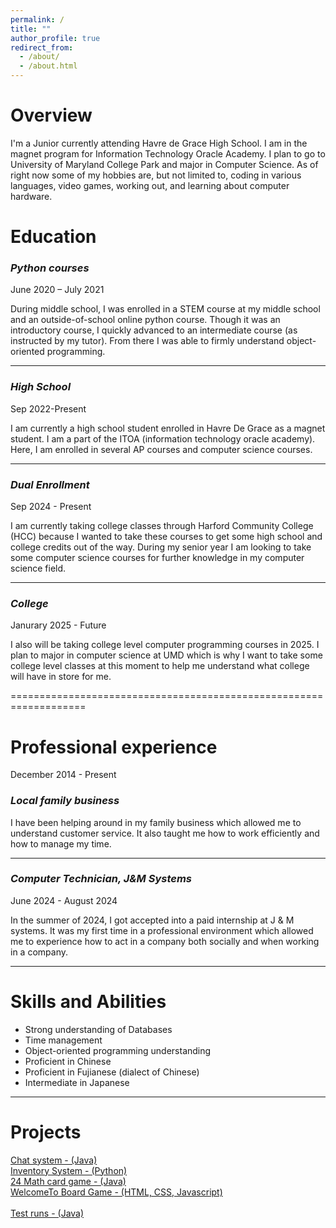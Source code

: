```yaml
---
permalink: /
title: ""
author_profile: true
redirect_from: 
  - /about/
  - /about.html
---
```


# Overview
I'm a Junior currently attending Havre de Grace High School. I am in the magnet program for Information Technology Oracle Academy. I plan to go to University of Maryland College Park and major in Computer Science. As of right now some of my hobbies are, but not limited to, coding in various languages, video games, working out, and learning about computer hardware.


# Education

### *Python courses* 
June 2020 – July 2021 

During middle school, I was enrolled in a STEM course at my middle school and an outside-of-school online python course. Though it was an introductory course, I quickly advanced to an intermediate course (as instructed by my tutor). From there I was able to firmly understand object-oriented programming.  

--------------------------------------------------------------------------------------------------------------------------------------------------------------------
###  *High School* 
Sep 2022-Present 

I am currently a high school student enrolled in Havre De Grace as a magnet student. I am a part of the ITOA (information technology oracle academy). Here, I am enrolled in several AP courses and computer science courses.

--------------------------------------------------------------------------------------------------------------------------------------------------------------------
###  *Dual Enrollment*
Sep 2024 - Present

I am currently taking college classes through Harford Community College (HCC) because I wanted to take these courses to get some high school and college credits out of the way. During my senior year I am looking to take some computer science courses for further knowledge in my computer science field.

--------------------------------------------------------------------------------------------------------------------------------------------------------------------
### *College* 
Janurary 2025 - Future

I also will be taking college level computer programming courses in 2025. I plan to major in computer science at UMD which is why I want to take some college level classes at this moment to help me understand what college will have in store for me.

===================================================================
# Professional experience
December 2014 - Present 

### *Local family business* 

I have been helping around in my family business which allowed me to understand customer service. It also taught me how to work efficiently and how to manage my time. 

--------------------------------------------------------------------------------------------------------------------------------------------------------------------
### *Computer Technician, J&M Systems* 
June 2024 - August 2024 

In the summer of 2024, I got accepted into a paid internship at J & M systems. It was my first time in a professional environment which allowed me to experience how to act in a company both socially and when working in a company. 

--------------------------------------------------------------------------------------------------------------------------------------------------------------------

# Skills and Abilities

- Strong understanding of Databases 
- Time management 
- Object-oriented programming understanding 
- Proficient in Chinese 
- Proficient in Fujianese (dialect of Chinese) 
- Intermediate in Japanese 

--------------------------------------------------------------------------------------------------------------------------------------------------------------------
# Projects
[Chat system - (Java)](https://github.com/Lin-2026/Lin-ServerTalker.git)\
[Inventory System - (Python)](https://github.com/Lin-2026/InventoryApp.git)\
[24 Math card game - (Java)](https://github.com/Lin-2026/TheArtOf24.git)\
[WelcomeTo Board Game - (HTML, CSS, Javascript)](https://github.com/Lin-2026/WelcomeTo_FrontEndDev.git)\
\
[Test runs - (Java)](https://github.com/Lin-2026/Tests.git)
